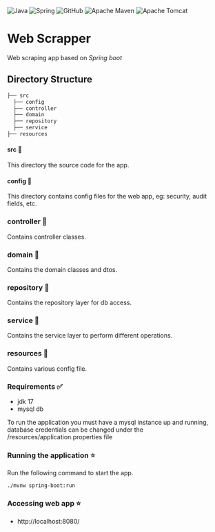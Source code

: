 ![Java](https://img.shields.io/badge/java-%23ED8B00.svg?style=for-the-badge&logo=openjdk&logoColor=white) ![Spring](https://img.shields.io/badge/spring-%236DB33F.svg?style=for-the-badge&logo=spring&logoColor=white) ![GitHub](https://img.shields.io/badge/github-%23121011.svg?style=for-the-badge&logo=github&logoColor=white) ![Apache Maven](https://img.shields.io/badge/Apache%20Maven-C71A36?style=for-the-badge&logo=Apache%20Maven&logoColor=white) ![Apache Tomcat](https://img.shields.io/badge/apache%20tomcat-%23F8DC75.svg?style=for-the-badge&logo=apache-tomcat&logoColor=black) 


# Web Scrapper

Web scraping app based on *Spring boot*

## Directory Structure
```bash
├── src
  ├── config
  ├── controller
  ├── domain
  ├── repository
  ├── service
├── resources
```

#### src :satellite:
This directory the source code for the app.

#### config :satellite:
This directory contains config files for the web app, eg: security, audit fields, etc.

### controller :satellite:
Contains controller classes.

### domain :satellite:
Contains the domain classes and dtos.

### repository :satellite:
Contains the repository layer for db access.

### service :satellite:
Contains the service layer to perform different operations.

### resources :satellite:
Contains various config file.

### Requirements :white_check_mark:

* jdk 17
* mysql db

To run the application you must have a mysql instance up and running, database credentials can be changed under the /resources/application.properties file 

### Running  the application :star:


Run the following command to start the app.

```
./mvnw spring-boot:run
```




### Accessing web app :star:

*   http://localhost:8080/